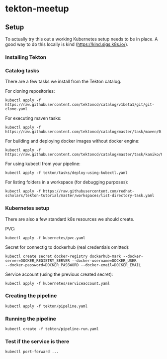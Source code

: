 # tekton-meetup

## Setup
To actually try this out a working Kubernetes setup needs to be in place. A good way to do this locally is kind (https://kind.sigs.k8s.io/).

### Installing Tekton


### Catalog tasks
There are a few tasks we install from the Tekton catalog.

For cloning repositories:
```
kubectl apply -f https://raw.githubusercontent.com/tektoncd/catalog/v1beta1/git/git-clone.yaml
```
For executing maven tasks:
```
kubectl apply -f https://raw.githubusercontent.com/tektoncd/catalog/master/task/maven/0.2/maven.yaml
```
For building and deploying docker images without docker engine:
```
kubectl apply -f https://raw.githubusercontent.com/tektoncd/catalog/master/task/kaniko/0.1/kaniko.yaml
```
For using kubectl from your pipeline:
```
kubectl apply -f tekton/tasks/deploy-using-kubectl.yaml
```

For listing folders in a workspace (for debugging purposes):
```
kubectl apply -f https://raw.githubusercontent.com/redhat-scholars/tekton-tutorial/master/workspaces/list-directory-task.yaml
```

### Kubernetes setup
There are also a few standard k8s resources we should create.

PVC:
```
kubectl apply -f kubernetes/pvc.yaml
```
Secret for connectig to dockerhub (real credentials omitted):
```
kubectl create secret docker-registry dockerhub-mark --docker-server=DOCKER_REGISTRY_SERVER --docker-username=DOCKER_USER
--docker-password=DOCKER_PASSWORD --docker-email=DOCKER_EMAIL
```
Service account (using the previous created secret):
```
kubectl apply -f kubernetes/serviceaccount.yaml
```
### Creating the pipeline
```
kubectl apply -f tekton/pipeline.yaml
```
### Running the pipeline
```
kubectl create -f tekton/pipeline-run.yaml
```

### Test if the service is there
```
kubectl port-forward ...
```